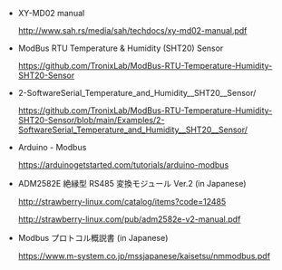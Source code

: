 
- XY-MD02 manual

	http://www.sah.rs/media/sah/techdocs/xy-md02-manual.pdf

- ModBus RTU Temperature & Humidity (SHT20) Sensor

	https://github.com/TronixLab/ModBus-RTU-Temperature-Humidity-SHT20-Sensor

- 2-SoftwareSerial_Temperature_and_Humidity__SHT20__Sensor/

	https://github.com/TronixLab/ModBus-RTU-Temperature-Humidity-SHT20-Sensor/blob/main/Examples/2-SoftwareSerial_Temperature_and_Humidity__SHT20__Sensor/

- Arduino - Modbus

	https://arduinogetstarted.com/tutorials/arduino-modbus

- ADM2582E 絶縁型 RS485 変換モジュール Ver.2 (in Japanese)

	http://strawberry-linux.com/catalog/items?code=12485

	http://strawberry-linux.com/pub/adm2582e-v2-manual.pdf


- Modbus プロトコル概説書 (in Japanese)

	https://www.m-system.co.jp/mssjapanese/kaisetsu/nmmodbus.pdf